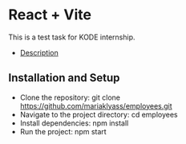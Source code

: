 # React + Vite

This is a test task for KODE internship.
- [Description](https://github.com/appKODE/trainee-test-frontend)


## Installation and Setup
- Clone the repository: git clone https://github.com/mariaklyass/employees.git
- Navigate to the project directory: cd employees
- Install dependencies: npm install
- Run the project: npm start

